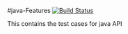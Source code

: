 #java-Features [![Build Status](https://travis-ci.org/r-sreesaran/java-features.svg?branch=master)](https://travis-ci.org/r-sreesaran/java-features)


This contains the test cases for java API 
